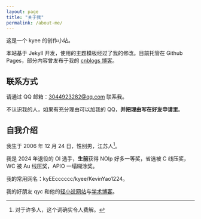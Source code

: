 ```yaml
---
layout: page
title: "关于我"
permalink: /about-me/
---
```


这是一个 kyee 的创作小站。

本站基于 Jekyll 开发，使用的主题模板经过了我的修改。目前托管在 Github Pages，部分内容曾发布于我的 [cnblogs 博客](https://www.cnblogs.com/kyeecccccc/)。

## 联系方式

请通过 QQ 邮箱：3044923282@qq.com 联系我。

不认识我的人，如果有充分理由可以加我的 QQ，**并把理由写在好友申请里**。

## 自我介绍

我生于 2006 年 12 月 24 日，性别男，江苏人[^1]。

我是 2024 年退役的 OI 选手，**生前**获得 NOIp 好多一等奖，省选被 C 线压奖，WC 被 Au 线压奖，APIO 一塌糊涂奖。

我的常用网名：kyEEcccccc/kyee/KevinYao1224。

我的好朋友 qyc 和他的[轻小说网站](https://qiu-yucheng.github.io/)与[学术博客](https://shanlunjiajian.github.io/)。

[^1]: 对于许多人，这个词确实令人费解。

